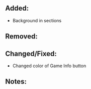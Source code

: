 ## Added:
- Background in sections

## Removed:

## Changed/Fixed:
- Changed color of Game Info button

## Notes:
